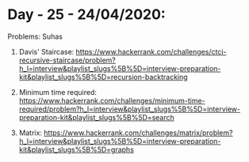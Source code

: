 # Day - 25 - 24/04/2020:

Problems: Suhas

1. Davis' Staircase:
https://www.hackerrank.com/challenges/ctci-recursive-staircase/problem?h_l=interview&playlist_slugs%5B%5D=interview-preparation-kit&playlist_slugs%5B%5D=recursion-backtracking

2. Minimum time required:
https://www.hackerrank.com/challenges/minimum-time-required/problem?h_l=interview&playlist_slugs%5B%5D=interview-preparation-kit&playlist_slugs%5B%5D=search

3. Matrix:
https://www.hackerrank.com/challenges/matrix/problem?h_l=interview&playlist_slugs%5B%5D=interview-preparation-kit&playlist_slugs%5B%5D=graphs
